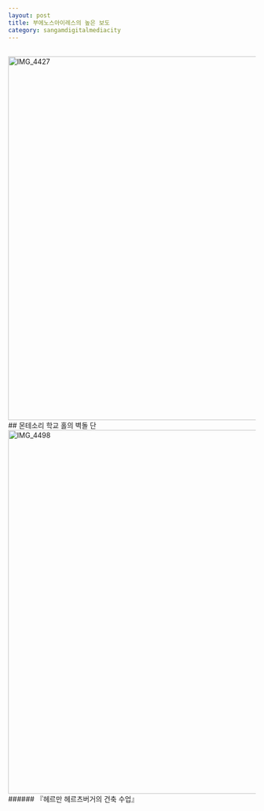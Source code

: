 ```yaml
---
layout: post
title: 부에노스아이레스의 높은 보도
category: sangamdigitalmediacity
---
```

<br/>

<img width="740px" alt="IMG_4427" src="https://user-images.githubusercontent.com/81041256/111919379-031b9480-8acd-11eb-91fa-44b66c56f63a.JPG">
<br/>
## 몬테소리 학교 홀의 벽돌 단
<br/>
<img width="740px" alt="IMG_4498" src="https://user-images.githubusercontent.com/81041256/111919931-9d7cd780-8acf-11eb-8dfb-bb8c2c69fae4.jpg">
###### 『헤르만 헤르츠버거의 건축 수업』
